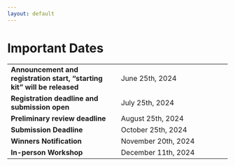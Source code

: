 ```yaml
---
layout: default
---
```


# Important Dates

<table class="foo">
    <tr>
        <td width="50%"><b>Announcement and registration start, “starting kit” will be released</b></td>
        <td width="50%">June 25th, 2024</td>
    </tr>
    <tr>
        <td width="50%"><b>Registration deadline and submission open</b></td>
        <td width="50%">July 25th, 2024</td>
    </tr>
    <tr>
        <td width="50%"><b>Preliminary review deadline</b></td>
        <td width="50%">August 25th, 2024</td>
    </tr>
    <tr>
        <td width="50%"><b>Submission Deadline</b></td>
        <td width="50%">October 25th, 2024</td>
    </tr>
    <tr>
        <td width="50%"><b>Winners Notification</b></td>
        <td width="50%">November 20th, 2024</td>
    </tr>
    <tr>
        <td width="50%"><b>In-person Workshop</b></td>
        <td width="50%">December 11th, 2024</td>
    </tr>
</table>
